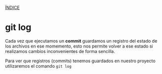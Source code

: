 [ÍNDICE](https://github.com/JoseFerDel/Guia_Git_GitHub/blob/Zet_main/README.md)

# **git log**

Cada vez que ejecutamos un **commit** guardamos un registro del estado de los archivos en ese momemento, esto nos permite volver a ese estado si realizamos cambios inconvenientes de forma sencilla.

Para ver que registros (commits) tenemos guardados en nuestro proyecto utilizaremos el comando `git log`

